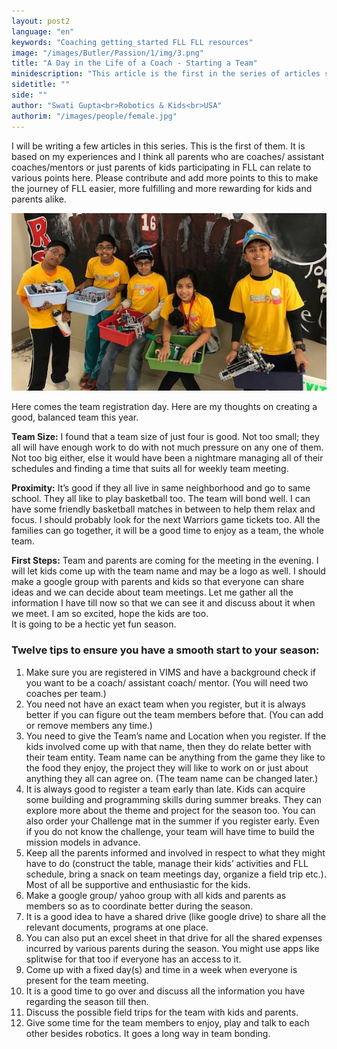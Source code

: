 ```yaml
---
layout: post2
language: "en"
keywords: "Coaching getting_started FLL FLL resources"
image: "/images/Butler/Passion/1/img/3.png"
title: "A Day in the Life of a Coach - Starting a Team"
minidescription: "This article is the first in the series of articles sharing different aspects of being a coach."
sidetitle: ""
side: ""
author: "Swati Gupta<br>Robotics & Kids<br>USA"
authorim: "/images/people/female.jpg"
---
```

I will be writing a few articles in this series. This is the first of them. It is based on my experiences and I think all parents who are coaches/ assistant coaches/mentors or just parents of kids participating in FLL can relate to various points here. Please contribute and add more points to this to make the journey of FLL easier, more fulfilling and more rewarding for kids and parents alike.

![](/images/coachcorner/RobotsandKids.jpg)

Here comes the team registration day. Here are my thoughts on creating a good, balanced team this year.
<br>

<b>Team Size:</b> I found that a team size of just four is good. Not too small; they all will have enough work to do with not much pressure on any one of them. Not too big either, else it would have been a nightmare managing all of their schedules and finding a time that suits all for weekly team meeting.

<b>Proximity:</b> It’s good if they all live in same neighborhood and go to same school. They all like to play basketball too. The team will bond well. I can have some friendly basketball matches in between to help them relax and focus. I should probably look for the next Warriors game tickets too. All the families can go together, it will be a good time to enjoy as a team, the whole team.

<b>First Steps:</b> Team and parents are coming for the meeting in the evening. I will let kids come up with the team name and may be a logo as well. I should make a google group with parents and kids so that everyone can share ideas and we can decide about team meetings. Let me gather all the information I have till now so that we can see it and discuss about it when we meet. I am so excited, hope the kids are too.
<br>
It is going to be a hectic yet fun season.
<br>

### Twelve tips to ensure you have a smooth start to your season:

1) Make sure you are registered in VIMS and have a background check if you want to be a coach/ assistant coach/ mentor. (You will need two coaches per team.)<br>
2) You need not have an exact team when you register, but it is always better if you can figure out the team members before that.  (You can add or remove members any time.) <br>
3) You need to give the Team’s name and Location when you register. If the kids involved come up with that name, then they do relate better with their team entity. Team name can be anything from the game they like to the food they enjoy, the project they will like to work on or just about anything they all can agree on. (The team name can be changed later.) <br>
4) It is always good to register a team early than late. Kids can acquire some building and programming skills during summer breaks. They can explore more about the theme and project for the season too. You can also order your Challenge mat in the summer if you register early. Even if you do not know the challenge, your team will have time to build the mission models in advance.<br>
5) Keep all the parents informed and involved in respect to what they might have to do (construct the table, manage their kids’ activities and FLL schedule, bring a snack on team meetings day, organize a field trip etc.). Most of all be supportive and enthusiastic for the kids.<br>
6) Make a google group/ yahoo group with all kids and parents as members so as to coordinate better during the season.<br>
7) It is a good idea to have a shared drive (like google drive) to share all the relevant documents, programs at one place. <br>
8) You can also put an excel sheet in that drive for all the shared expenses incurred by various parents during the season. You might use apps like splitwise for that too if everyone has an access to it.<br>
9) Come up with a fixed day(s) and time in a week when everyone is present for the team meeting. <br>
10) It is a good time to go over and discuss all the information you have regarding the season till then. <br> 
11) Discuss the possible field trips for the team with kids and parents.<br>
12) Give some time for the team members to enjoy, play and talk to each other besides robotics. It goes a long way in team bonding. <br>



